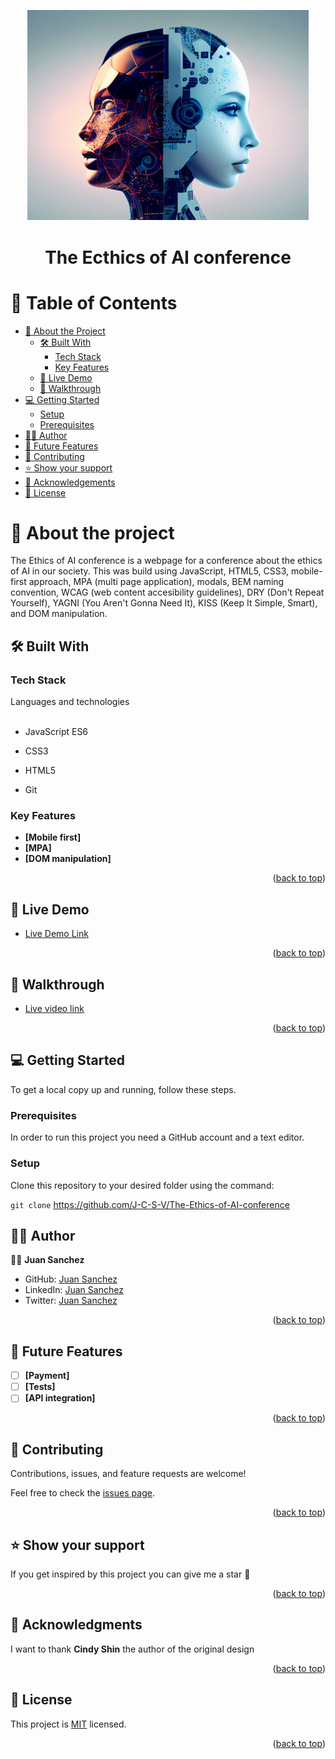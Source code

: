 <a name="readme-top"></a>

<div align="center">
  <img src="https://github.com/J-C-S-V/The-Ethics-of-AI/blob/main/img/logo.png" alt="logo" width="450"  height="auto" /><br/>
</div>

<h1 align="center">The Ecthics of AI conference</h1>

# 📗 Table of Contents

- [📖 About the Project](#about-project)
  - [🛠 Built With](#built-with)
    - [Tech Stack](#tech-stack)
    - [Key Features](#key-features)
  - [🚀 Live Demo](#live-demo)
  - [🎥 Walkthrough](#live-video)
- [💻 Getting Started](#getting-started)
  - [Setup](#setup)
  - [Prerequisites](#prerequisites)
- [👷‍♂️ Author](#authors)
- [🔭 Future Features](#future-features)
- [🤝 Contributing](#contributing)
- [⭐️ Show your support](#support)
- [🙏 Acknowledgements](#acknowledgements)
- [📝 License](#license)

# 📖 About the project <a name="about-project"></a>

The Ethics of AI conference is a webpage for a conference about the ethics of AI in our society. This was build using JavaScript, HTML5, CSS3, mobile-first approach, MPA (multi page application), modals, BEM naming convention, WCAG (web content accesibility guidelines), DRY (Don't Repeat Yourself), YAGNI (You Aren't Gonna Need It), KISS (Keep It Simple, Smart), and DOM manipulation.

## 🛠 Built With <a name="built-with"></a>

### Tech Stack <a name="tech-stack"></a>

  <summary>Languages and technologies</summary><br>
  <ul>
    <li>JavaScript ES6</li>
  </ul>
    <ul>
    <li>CSS3</li>
  </ul>
    <ul>
    <li>HTML5</li>
  </ul>
    <ul>
    <li>Git</li>
  </ul>

### Key Features <a name="key-features"></a>

- **[Mobile first]**
- **[MPA]**
- **[DOM manipulation]**

<p align="right">(<a href="#readme-top">back to top</a>)</p>

## 🚀 Live Demo <a name="live-demo"></a>

- [Live Demo Link](https://j-c-s-v.github.io/The-Ethics-of-AI-conference/index.html)

<p align="right">(<a href="#readme-top">back to top</a>)</p>

## 🎥 Walkthrough <a name="live-video"></a>

- [Live video link](https://drive.google.com/file/d/1_K3oMSZD2lFMsKWcyQT-baiV0o6a4Fb7/view?usp=sharing)

<p align="right">(<a href="#readme-top">back to top</a>)</p>



## 💻 Getting Started <a name="getting-started"></a>

To get a local copy up and running, follow these steps.

### Prerequisites

In order to run this project you need a GitHub account and a text editor.

### Setup

Clone this repository to your desired folder using the command:

`git clone` https://github.com/J-C-S-V/The-Ethics-of-AI-conference

## 👷‍♂️ Author <a name="authors"></a>

👷‍♂️ **Juan Sanchez**

- GitHub: [Juan Sanchez](https://github.com/J-C-S-V)
- LinkedIn: [Juan Sanchez](https://www.linkedin.com/in/sanchez-juan-carlos/)
- Twitter: [Juan Sanchez](https://twitter.com/juansan0)

<p align="right">(<a href="#readme-top">back to top</a>)</p>

## 🔭 Future Features <a name="future-features"></a>

- [ ] **[Payment]**
- [ ] **[Tests]**
- [ ] **[API integration]**

<p align="right">(<a href="#readme-top">back to top</a>)</p>

## 🤝 Contributing <a name="contributing"></a>

Contributions, issues, and feature requests are welcome!

Feel free to check the [issues page](../../issues/).

<p align="right">(<a href="#readme-top">back to top</a>)</p>

## ⭐️ Show your support <a name="support"></a>

If you get inspired by this project you can give me a star 🙌

<p align="right">(<a href="#readme-top">back to top</a>)</p>

## 🙏 Acknowledgments <a name="acknowledgements"></a>

I want to thank **Cindy Shin** the author of the original design

<p align="right">(<a href="#readme-top">back to top</a>)</p>

## 📝 License <a name="license"></a>

This project is [MIT](https://github.com/J-C-S-V/Portfolio-setup-and-mobile-first/blob/main/license.md) licensed.

<p align="right">(<a href="#readme-top">back to top</a>)</p>
